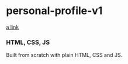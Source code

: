 # personal-profile-v1
[a link](https://mahrusferdous.github.io/personalprofile/)

### HTML, CSS, JS
Built from scratch with plain HTML, CSS and JS. 
